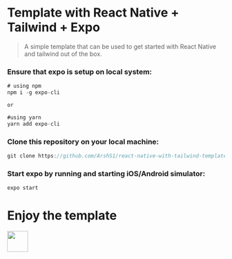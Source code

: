 # Template with React Native + Tailwind + Expo

> A simple template that can be used to get started with React Native and tailwind out of the box.

### Ensure that expo is setup on local system:
```jsx
# using npm
npm i -g expo-cli

or

#using yarn
yarn add expo-cli
```

### Clone this repository on your local machine:
```jsx
git clone https://github.com/ArshS1/react-native-with-tailwind-template.git [your-app-name]
```

### Start expo by running and starting iOS/Android simulator: 
```jsx
expo start
```

# Enjoy the template
<img src="https://i.postimg.cc/cLK3xzFW/IMG-CF6-FF4-D9-F19-A-1.jpg" width="48">


